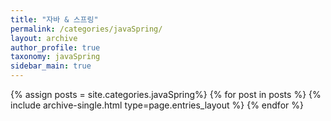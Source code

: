 ```yaml
---
title: "자바 & 스프링"
permalink: /categories/javaSpring/
layout: archive
author_profile: true
taxonomy: javaSpring
sidebar_main: true
---
```






{% assign posts = site.categories.javaSpring%}
{% for post in posts %} {% include archive-single.html type=page.entries_layout %} {% endfor %}
